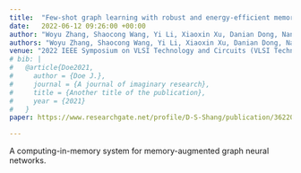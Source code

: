 ```yaml
---
title:  "Few-shot graph learning with robust and energy-efficient memory-augmented graph neural network (MAGNN) based on homogeneous computing-in-memory"
date:   2022-06-12 09:26:00 +00:00
author: "Woyu Zhang, Shaocong Wang, Yi Li, Xiaoxin Xu, Danian Dong, Nanjia Jiang, Fei Wang, Zeyu Guo, Renrui Fang, Chunmeng Dou, Kai Ni, Zhongrui Wang, Dashan Shang, Ming Liu"
authors: "Woyu Zhang, Shaocong Wang, Yi Li, Xiaoxin Xu, Danian Dong, Nanjia Jiang, Fei Wang, Zeyu Guo, Renrui Fang, Chunmeng Dou, Kai Ni, Zhongrui Wang, Dashan Shang, Ming Liu"
venue: "2022 IEEE Symposium on VLSI Technology and Circuits (VLSI Technology and Circuits)"
# bib: |
#   @article{Doe2021,
#     author = {Doe J.},
#     journal = {A journal of imaginary research},
#     title = {Another title of the publication},
#     year = {2021}
#   }
paper: https://www.researchgate.net/profile/D-S-Shang/publication/362206145_Few-shot_graph_learning_with_robust_and_energy-efficient_memory-augmented_graph_neural_network_MAGNN_based_on_homogeneous_computing-in-memory/links/62dfa5984246456b55e817a8/Few-shot-graph-learning-with-robust-and-energy-efficient-memory-augmented-graph-neural-network-MAGNN-based-on-homogeneous-computing-in-memory.pdf

---
```

A computing-in-memory system for memory-augmented graph neural networks. 

